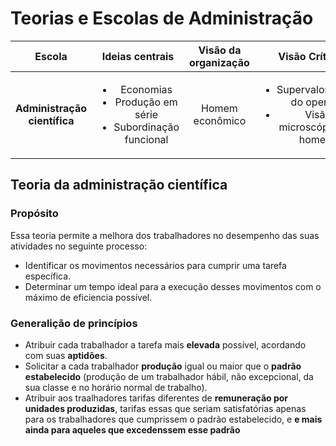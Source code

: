 # Teorias e Escolas de Administração

**Escola** | **Ideias centrais** | **Visão da organização** | **Visão Crítica**
:----:|:----:|:----:|:----:| 
**Administração científica**| <ul><li>Economias</li><li>Produção em série</li><li>Subordinação funcional</li></ul>| Homem econômico| <ul><li>Supervalorização do operário </li><li>Visão microscópica do homem.</li></ul>
## Teoria da administração científica
### Propósito
Essa teoria permite a melhora dos trabalhadores no desempenho das suas atividades no seguinte processo:
* Identificar os movimentos necessários para cumprir uma tarefa específica.
* Determinar um tempo ideal para a execução desses movimentos com o máximo de eficiencia possível.
### Generalição de princípios
* Atribuir cada trabalhador a tarefa mais **elevada**  possível, acordando com suas **aptidões**.
* Solicitar a cada trabalhador **produção** igual ou maior que o **padrão estabelecido** (produção de um trabalhador hábil, não excepcional, da sua classe e no horário normal de trabalho).
* Atribuir aos traalhadores tarifas diferentes de **remuneração por unidades produzidas**, tarifas essas que seriam satisfatórias apenas para os trabalhadores que cumprissem o padrão estabelecido, e **e mais ainda para aqueles que excedenssem esse padrão**